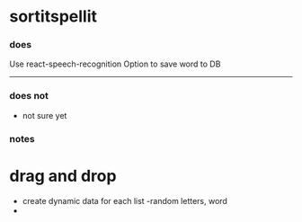 # sortitspellit

### does

Use react-speech-recognition
Option to save word to DB

---

### does not

- not sure yet

### notes

# drag and drop

- create dynamic data for each list -random letters, word
-
